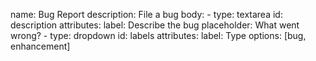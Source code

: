 name: Bug Report
     description: File a bug
     body:
       - type: textarea
         id: description
         attributes:
           label: Describe the bug
           placeholder: What went wrong?
       - type: dropdown
         id: labels
         attributes:
           label: Type
           options: [bug, enhancement]
           